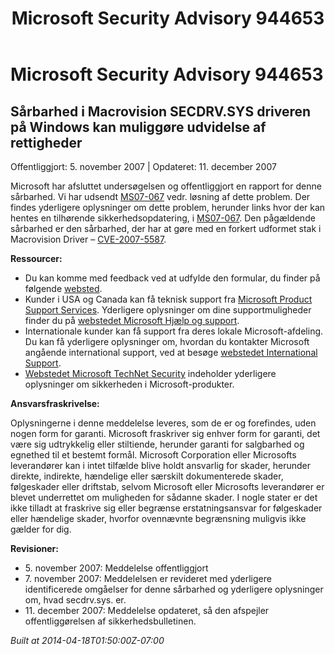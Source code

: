 ﻿---
title: Microsoft Security Advisory 944653
TOCTitle: "944653"
ms:assetid: "944653"
ms:mtpsurl: https://technet.microsoft.com/da-DK/library/944653(v=Security.10)
ms:contentKeyID: 61223886
ms.date: 04/18/2014
mtps_version: v=Security.10
ms.translationtype: HT
---

# Microsoft Security Advisory 944653

## Sårbarhed i Macrovision SECDRV.SYS driveren på Windows kan muliggøre udvidelse af rettigheder

Offentliggjort: 5. november 2007 | Opdateret: 11. december 2007

Microsoft har afsluttet undersøgelsen og offentliggjort en rapport for denne sårbarhed. Vi har udsendt [MS07-067](http://technet.microsoft.com/security/bulletin/ms07-067) vedr. løsning af dette problem. Der findes yderligere oplysninger om dette problem, herunder links hvor der kan hentes en tilhørende sikkerhedsopdatering, i [MS07-067](http://technet.microsoft.com/security/bulletin/ms07-067). Den pågældende sårbarhed er den sårbarhed, der har at gøre med en forkert udformet stak i Macrovision Driver – [CVE-2007-5587](http://www.cve.mitre.org/cgi-bin/cvename.cgi?name=cve-2007-5587).

**Ressourcer:**

  - Du kan komme med feedback ved at udfylde den formular, du finder på følgende [websted](https://support.microsoft.com/common/survey.aspx?scid=sw;en;1257&amp;showpage=1&amp;ws=technet&amp;sd=tech).
  - Kunder i USA og Canada kan få teknisk support fra [Microsoft Product Support Services](http://go.microsoft.com/fwlink/?linkid=21131). Yderligere oplysninger om dine supportmuligheder finder du på [webstedet Microsoft Hjælp og support](http://support.microsoft.com/).
  - Internationale kunder kan få support fra deres lokale Microsoft-afdeling. Du kan få yderligere oplysninger om, hvordan du kontakter Microsoft angående international support, ved at besøge [webstedet International Support](http://go.microsoft.com/fwlink/?linkid=21155).
  - [Webstedet Microsoft TechNet Security](http://go.microsoft.com/fwlink/?linkid=21132) indeholder yderligere oplysninger om sikkerheden i Microsoft-produkter.

**Ansvarsfraskrivelse:**

Oplysningerne i denne meddelelse leveres, som de er og forefindes, uden nogen form for garanti. Microsoft fraskriver sig enhver form for garanti, det være sig udtrykkelig eller stiltiende, herunder garanti for salgbarhed og egnethed til et bestemt formål. Microsoft Corporation eller Microsofts leverandører kan i intet tilfælde blive holdt ansvarlig for skader, herunder direkte, indirekte, hændelige eller særskilt dokumenterede skader, følgeskader eller driftstab, selvom Microsoft eller Microsofts leverandører er blevet underrettet om muligheden for sådanne skader. I nogle stater er det ikke tilladt at fraskrive sig eller begrænse erstatningsansvar for følgeskader eller hændelige skader, hvorfor ovennævnte begrænsning muligvis ikke gælder for dig.

**Revisioner:**

  - 5\. november 2007: Meddelelse offentliggjort
  - 7\. november 2007: Meddelelsen er revideret med yderligere identificerede omgåelser for denne sårbarhed og yderligere oplysninger om, hvad secdrv.sys. er.
  - 11\. december 2007: Meddelelse opdateret, så den afspejler offentliggørelsen af sikkerhedsbulletinen.

*Built at 2014-04-18T01:50:00Z-07:00*

